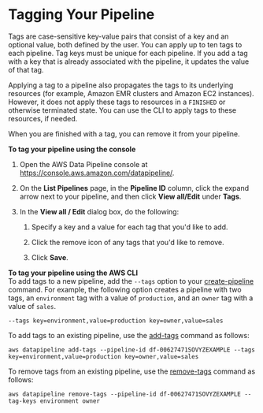 # Tagging Your Pipeline<a name="dp-adding-tags"></a>

Tags are case\-sensitive key\-value pairs that consist of a key and an optional value, both defined by the user\. You can apply up to ten tags to each pipeline\. Tag keys must be unique for each pipeline\. If you add a tag with a key that is already associated with the pipeline, it updates the value of that tag\.

Applying a tag to a pipeline also propagates the tags to its underlying resources \(for example, Amazon EMR clusters and Amazon EC2 instances\)\. However, it does not apply these tags to resources in a `FINISHED` or otherwise terminated state\. You can use the CLI to apply tags to these resources, if needed\.

When you are finished with a tag, you can remove it from your pipeline\.

**To tag your pipeline using the console**

1. Open the AWS Data Pipeline console at [https://console\.aws\.amazon\.com/datapipeline/](https://console.aws.amazon.com/datapipeline/)\.

1. On the **List Pipelines** page, in the **Pipeline ID** column, click the expand arrow next to your pipeline, and then click **View all/Edit** under **Tags**\.

1. In the **View all / Edit** dialog box, do the following:

   1. Specify a key and a value for each tag that you'd like to add\.

   1. Click the remove icon of any tags that you'd like to remove\.

   1. Click **Save**\.

**To tag your pipeline using the AWS CLI**  
To add tags to a new pipeline, add the `--tags` option to your [create\-pipeline](http://docs.aws.amazon.com/cli/latest/reference/datapipeline/create-pipeline.html) command\. For example, the following option creates a pipeline with two tags, an `environment` tag with a value of `production`, and an `owner` tag with a value of `sales`\.

```
--tags key=environment,value=production key=owner,value=sales
```

To add tags to an existing pipeline, use the [add\-tags](http://docs.aws.amazon.com/cli/latest/reference/datapipeline/add-tags.html) command as follows:

```
aws datapipeline add-tags --pipeline-id df-00627471SOVYZEXAMPLE --tags key=environment,value=production key=owner,value=sales
```

To remove tags from an existing pipeline, use the [remove\-tags](http://docs.aws.amazon.com/cli/latest/reference/datapipeline/remove-tags.html) command as follows:

```
aws datapipeline remove-tags --pipeline-id df-00627471SOVYZEXAMPLE --tag-keys environment owner
```